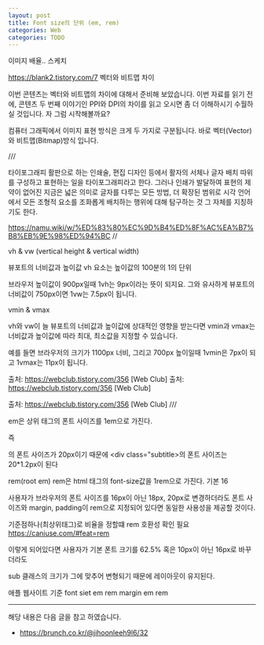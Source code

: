 ```yaml
---
layout: post
title: Font size의 단위 (em, rem)
categories: Web
categories: TODO
---
```


이미지 배율.. 스케치


https://blank2.tistory.com/7
벡터와 비트맵 차이

이번 콘텐츠는 벡터와 비트맵의 차이에 대해서 준비해 보았습니다. 이번 자료를 읽기 전에, 콘텐츠 두 번째 이야기인 PPI와 DPI의 차이를 읽고 오시면 좀 더 이해하시기 수월하실 것입니다. 자 그럼 시작해볼까요?


컴퓨터 그래픽에서 이미지 표현 방식은 크게 두 가지로 구분됩니다. 바로 벡터(Vector)와 비트맵(Bitmap)방식 입니다.

///


타이포그래피
활판으로 하는 인쇄술, 편집 디자인 등에서 활자의 서체나 글자 배치 따위를 구성하고 표현하는 일을 타이포그래피라고 한다. 그러나 인쇄가 발달하여 표현의 제약이 없어진 지금은 넓은 의미로 글자를 다루는 모든 방법, 더 확장된 범위로 시각 언어에서 모든 조형적 요소를 조화롭게 배치하는 행위에 대해 탐구하는 것 그 자체를 지칭하기도 한다.

https://namu.wiki/w/%ED%83%80%EC%9D%B4%ED%8F%AC%EA%B7%B8%EB%9E%98%ED%94%BC
//

vh & vw (vertical height & vertical width)

 뷰포트의 너비값과 높이값
 vh 요소는 높이값의 100분의 1의 단위

 브라우저 높이값이 900px일때 1vh는 9px이라는 뜻이 되지요. 그와 유사하게 뷰포트의 너비값이 750px이면 1vw는 7.5px이 됩니다. 


vmin & vmax

vh와 vw이 늘 뷰포트의 너비값과 높이값에 상대적인 영향을 받는다면 vmin과 vmax는 너비값과 높이값에 따라 최대, 최소값을 지정할 수 있습니다. 

예를 들면 브라우저의 크기가 1100px 너비, 그리고 700px 높이일때 1vmin은 7px이 되고 1vmax는 11px이 됩니다. 



출처: https://webclub.tistory.com/356 [Web Club]
출처: https://webclub.tistory.com/356 [Web Club]

출처: https://webclub.tistory.com/356 [Web Club]
///


em은 상위 태그의 폰트 사이즈를 1em으로 가진다. 

즉 <div class="sub">의 폰트 사이즈가 20px이기 때문에 <div class="subtitle>의 폰트 사이즈는  20*1.2px이 된다

rem(root em)
rem은 html 태그의 font-size값을 1rem으로 가진다.
기본 16

사용자가 브라우저의 폰트 사이즈를 16px이 아닌  18px, 20px로 변경하더라도 폰트 사이즈와 margin, padding이 rem으로 지정되어 있다면 동일한 사용성을 제공할 것이다.

기준점하나(최상위태그)로 비율을 정할떄 rem
호환성 확인 필요
https://caniuse.com/#feat=rem


이렇게 되어있다면 사용자가 기본 폰트 크기를 62.5% 혹은 10px이 아닌 16px로 바꾸더라도 

sub 클래스의 크기가 그에 맞추어 변형되기 때문에 레이아웃이 유지된다.

애플 웹사이트 기준
font siet em rem
margin em rem

---

해당 내용은 다음 글을 참고 하였습니다.

- https://brunch.co.kr/@jihoonleeh9l6/32